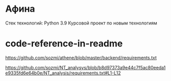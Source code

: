 # Афина
Стек технологий: Python 3.9
Курсовой проект по новым технологиям
# code-reference-in-readme
https://github.com/sozmi/athene/blob/master/backend/requirements.txt

https://github.com/sozmi/NT_analysys/blob/b8d97373a9e44c7f5ac80eeda1e9335fd6e64b0e/NT_analysis/requirements.txt#L1-L12

